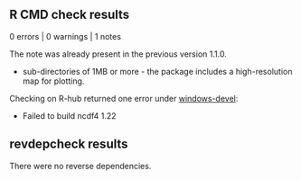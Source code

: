 ## R CMD check results


0 errors | 0 warnings | 1 notes

The note was already present in the previous version 1.1.0.

* sub-directories of 1MB or more - the package includes a high-resolution map for plotting.

Checking on R-hub returned one error under [windows-devel](https://github.com/SeasonalForecastingEngine/SeaVal/actions/runs/9516669069/job/26233453963):

* Failed to build ncdf4 1.22

## revdepcheck results

There were no reverse dependencies.
